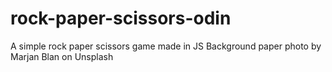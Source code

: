 # rock-paper-scissors-odin
A simple rock paper scissors game made in JS
Background paper photo by Marjan Blan on Unsplash